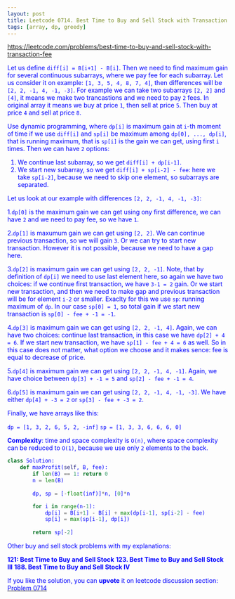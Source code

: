 ```yaml
---
layout: post
title: Leetcode 0714. Best Time to Buy and Sell Stock with Transaction Fee
tags: [array, dp, greedy]
---
```


<a href="https://leetcode.com/problems/best-time-to-buy-and-sell-stock-with-transaction-fee"> <font color = blue>https://leetcode.com/problems/best-time-to-buy-and-sell-stock-with-transaction-fee

Let us define `diff[i] = B[i+1] - B[i]`. Then we need to find maximum gain for several continuous subarrays, where we pay fee for each subarray. Let us consider it on example:
`[1, 3, 5, 4, 8, 7, 4]`, then differences will be `[2, 2, -1, 4, -1, -3]`. For example we can take two subarrays `[2, 2]` and `[4]`, it means we make two trancastions and we need to pay `2` fees. In original array it means we buy at price `1`, then sell at price `5`. Then buy at price `4` and sell at price `8`.

Use dynamic programming, where `dp[i]` is maximum gain at `i`-th moment of time if we use `diff[i]` and `sp[i]` be maximum among `dp[0], ..., dp[i]`, that is running maximum, that is `sp[i]` is the gain we can get, using first `i` times.
Then we can have `2` options:

1. We continue last subarray, so we get `diff[i] + dp[i-1]`.
2. We start new subarray, so we get `diff[i] + sp[i-2] - fee`: here we take `sp[i-2]`, because we need to skip one element, so subarrays are separated.

Let us look at our example with differences `[2, 2, -1, 4, -1, -3]`:

1.`dp[0]` is the maximum gain we can get using ony first difference, we can have `2` and we need to pay fee, so we have `1`.

2.`dp[1]` is maxumum gain we can get using `[2, 2]`. We can continue previous transaction, so we will gain `3`. Or we can try to start new transaction. However it is not possible, because we need to have a gap here.

3.`dp[2]` is maximum gain we can get using `[2, 2, -1]`. Note, that by definition of `dp[i]` we need to use last element here, so again we have two choices: if we continue first transaction, we have `3-1 = 2` gain. Or we start new transaction, and then we need to make gap and previous transaction will be for element `i-2` or smaller. Exaclty for this we use `sp`: running maximum of `dp`. In our case `sp[0] = 1`, so total gain if we start new transaction is `sp[0] - fee + -1 = -1`.

4.`dp[3]` is maximum gain we can get using `[2, 2, -1, 4]`. Again, we can have two choices: continue last transaction, in this case we have `dp[2] + 4 = 6`. If we start new transaction, we have `sp[1] - fee + 4 = 6` as well. So in this case does not matter, what option we choose and it makes sence: fee is equal to decrease of price.

5.`dp[4]` is maximum gain we can get using `[2, 2, -1, 4, -1]`. Again, we have choice between `dp[3] + -1 = 5` and `sp[2] - fee + -1 = 4`.

6.`dp[5]` is maximum gain we can get using `[2, 2, -1, 4, -1, -3]`. We have either `dp[4] + -3 = 2` or `sp[3] - fee + -3 = 2`.

Finally, we have arrays like this:

`dp = [1, 3, 2, 6, 5, 2, -inf]`
`sp = [1, 3, 3, 6, 6, 6, 0]`

**Complexity**: time and space complexity is `O(n)`, where space complexity can be reduced to `O(1)`, because we use only `2` elements to the back.

```python
class Solution:
    def maxProfit(self, B, fee):
        if len(B) == 1: return 0
        n = len(B)
        
        dp, sp = [-float(inf)]*n, [0]*n

        for i in range(n-1):
            dp[i] = B[i+1] - B[i] + max(dp[i-1], sp[i-2] - fee)
            sp[i] = max(sp[i-1], dp[i])
             
        return sp[-2] 
```

Other buy and sell stock problems with my explanations:

**121: Best Time to Buy and Sell Stock**
**123. Best Time to Buy and Sell Stock III**
**188. Best Time to Buy and Sell Stock IV**

If you like the solution, you can **upvote** it on leetcode discussion section:<a href="https://leetcode.com/problems/best-time-to-buy-and-sell-stock-with-transaction-fee/discuss/1112112/python-another-dp-solution-explained"> <font color = blue>Problem 0714
